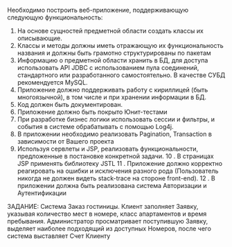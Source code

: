 Необходимо построить веб-приложение, поддерживающую следующую функциональность:
1.	На основе сущностей предметной области создать классы их описывающие.
2.	Классы и методы должны иметь отражающую их функциональность названия и должны быть грамотно структурированы по пакетам
3.	Информацию о предметной области хранить в БД, для доступа использовать API JDBC с использованием пула соединений, стандартного или разработанного самостоятельно. В качестве СУБД рекомендуется MySQL. 
4.	Приложение должно поддерживать работу с кириллицей (быть многоязычной), в том числе и при хранении информации в БД.
5.	Код должен быть документирован.
6.	Приложение должно быть покрыто Юнит-тестами
7.	При разработке бизнес логики использовать сессии и фильтры, и события в системе обрабатывать с помощью Log4j.
8.	В приложении необходимо реализовать Pagination, Transaction в зависимости от Вашего проекта
9.	Используя сервлеты и JSP, реализовать функциональности, предложенные в постановке конкретной задачи.
10	. В страницах JSP применять библиотеку JSTL
11	. Приложение должно корректно реагировать на ошибки и исключения разного рода (Пользователь никогда не должен видеть stack-trace на стороне front-end).
12	. В приложении должна быть реализована система Авторизации и Аутентификации


ЗАДАНИЕ: Система Заказ гостиницы. Клиент заполняет Заявку, указывая количество мест в номере,
класс апартаментов и время пребывания. Администратор просматривает поступившую Заявку,
выделяет наиболее подходящий из доступных Номеров, после чего система выставляет Счет Клиенту
